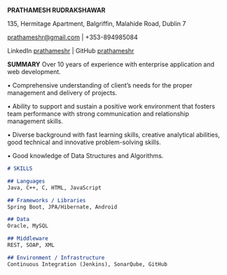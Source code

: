 

**PRATHAMESH RUDRAKSHAWAR**

135, Hermitage Apartment, Balgriffin, Malahide Road, Dublin 7

[prathameshr@gmail.com](prathameshr@gmail.com) | +353-894985084

LinkedIn [prathameshr](https://www.linkedin.com/in/prathameshr) | GitHub [prathameshr](https://prathameshr.github.io)


**SUMMARY**
Over 10 years of experience with enterprise application and web development.

•	Comprehensive understanding of client’s needs for the proper management and delivery of projects.

•	Ability to support and sustain a positive work environment that fosters team performance with strong communication and relationship management skills.

•	Diverse background with fast learning skills, creative analytical abilities, good technical and innovative problem-solving skills.

•	Good knowledge of Data Structures and Algorithms.


```markdown
# SKILLS

## Languages
Java, C++, C, HTML, JavaScript

## Frameworks / Libraries
Spring Boot, JPA/Hibernate, Android

## Data
Oracle, MySQL

## Middleware
REST, SOAP, XML

## Environment / Infrastructure
Continuous Integration (Jenkins), SonarQube, GitHub


```
